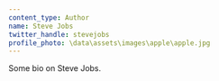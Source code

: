 ```yaml
---
content_type: Author
name: Steve Jobs
twitter_handle: stevejobs
profile_photo: \data\assets\images\apple\apple.jpg
---
```


Some bio on Steve Jobs.